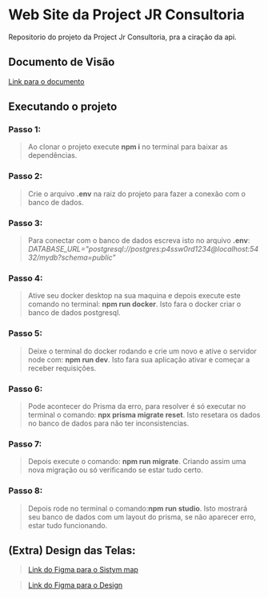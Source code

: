# Web Site da Project JR Consultoria 

Repositorio do projeto da Project Jr Consultoria, pra a ciração da api.

## Documento de Visão

[Link para o documento](https://docs.google.com/document/d/1HFmkjF7eXTCoi8Nf4JFBU03e0gwsGxIX/edit?usp=sharing&ouid=102170442802419683777&rtpof=true&sd=true)

## Executando o projeto

### Passo 1:
  > Ao clonar o projeto execute **npm i** no terminal para baixar as dependências.
  
### Passo 2:
  > Crie o arquivo **.env** na raiz do projeto para fazer a conexão com o banco de dados.
  
### Passo 3:
  > Para conectar com o banco de dados escreva isto no arquivo **.env**: *DATABASE_URL="postgresql://postgres:p4ssw0rd1234@localhost:5432/mydb?schema=public"*
  
### Passo 4:
  > Ative seu docker desktop na sua maquina e depois execute este comando no terminal: **npm run docker**. Isto fara o docker criar o banco de dados postgresql.
  
### Passo 5:
  > Deixe o terminal do docker rodando e crie um novo e ative o servidor node com: **npm run dev**. Isto fara sua aplicação ativar e começar a receber requisições.
  
### Passo 6:
  > Pode acontecer do Prisma da erro, para resolver é só executar no terminal o comando: **npx prisma migrate reset**. Isto resetara os dados no banco de dados para não ter inconsistencias.
  
### Passo 7: 
  > Depois execute o comando: **npm run migrate**. Criando assim uma nova migração ou só verificando se estar tudo certo.
 
### Passo 8:
  > Depois rode no terminal o comando:**npm run studio**. Isto mostrará seu banco de dados com um layout do prisma, se não aparecer erro, estar tudo funcionando.

## (Extra) Design das Telas:
  > [Link do Figma para o Sistym map](https://www.figma.com/file/Bbdp9RVm98Iw7n5I3C2BVR/Sitemap?node-id=1%3A72&t=2YFGz694oPTMDUxf-0)
  
  > [Link do Figma para o Design](https://www.figma.com/file/LHRxkPUfmwKktFqpvKDcsu/Design%2FWireframes?node-id=1%3A2&t=HyuPFTLGeLQCo3qd-0)
